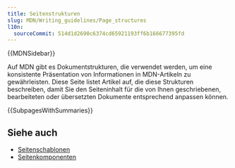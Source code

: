 ```yaml
---
title: Seitenstrukturen
slug: MDN/Writing_guidelines/Page_structures
l10n:
  sourceCommit: 514d1d2690c6374cd65921193ff6b166677395fd
---
```


{{MDNSidebar}}

Auf MDN gibt es Dokumentstrukturen, die verwendet werden, um eine konsistente Präsentation von Informationen in MDN-Artikeln zu gewährleisten. Diese Seite listet Artikel auf, die diese Strukturen beschreiben, damit Sie den Seiteninhalt für die von Ihnen geschriebenen, bearbeiteten oder übersetzten Dokumente entsprechend anpassen können.

{{SubpagesWithSummaries}}

## Siehe auch

- [Seitenschablonen](/de/docs/MDN/Writing_guidelines/Page_structures/Page_types#page_templates)
- [Seitenkomponenten](/de/docs/MDN/Writing_guidelines/Writing_style_guide#page_components)
